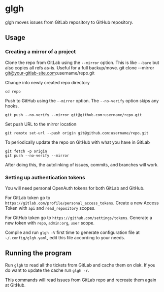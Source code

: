 # glgh

glgh moves issues from GitLab repository to GitHub repository.

## Usage

### Creating a mirror of a project

Clone the repo from GitLab using the `--mirror` option. This is like
`--bare` but also copies all refs as-is. Useful for a full backup/move.
git clone --mirror git@your-gitlab-site.com:username/repo.git

Change into newly created repo directory

    cd repo

Push to GitHub using the `--mirror` option.  The `--no-verify` option skips any hooks.

    git push --no-verify --mirror git@github.com:username/repo.git

Set push URL to the mirror location

    git remote set-url --push origin git@github.com:username/repo.git

To periodically update the repo on GitHub with what you have in GitLab

    git fetch -p origin
    git push --no-verify --mirror

After doing this, the autolinking of issues, commits, and branches will work.

### Setting up authentication tokens

You will need personal OpenAuth tokens for both GitLab and GitHub.

For GitLab token go to `https://gitlab.com/profile/personal_access_tokens`.
Create a new Access Token with `api` and `read_repository` scopes.

For GitHub token go to `https://github.com/settings/tokens`.
Generate a new token with `repo`, `admin:org`, `user` scope.

Compile and run `glgh -V` first time to generate configuration file at
`~/.config/glgh.yaml`, edit this file according to your needs.

## Running the program

Run `glgh` to read all the tickets from GitLab and cache them on disk.
If you do want to update the cache run `glgh -r`.

This commands will read issues from GitLab repo and recreate them again
at GitHub.
